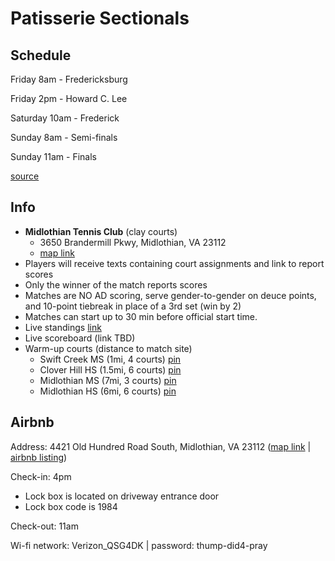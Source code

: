 # Patisserie Sectionals

## Schedule
Friday 8am - Fredericksburg

Friday 2pm - Howard C. Lee

Saturday 10am - Frederick 

Sunday 8am - Semi-finals

Sunday 11am - Finals

[source](https://docs.google.com/spreadsheets/d/e/2PACX-1vSmmpBNhcGqogsEL8qJn8sIh2VsLJKG2jOTP815M1gCb3iXuTttC-lrKQxlh3EbbTvKAcsLKd3o9geE/pubhtml)

## Info
- **Midlothian Tennis Club** (clay courts) 
	- 3650 Brandermill Pkwy, Midlothian, VA 23112 
	- [map link](https://goo.gl/maps/28ge8sN9RtD2u3uH9)
- Players will receive texts containing court assignments and link to report scores 
- Only the winner of the match reports scores
- Matches are NO AD scoring, serve gender-to-gender on deuce points, and 10-point tiebreak in place of a 3rd set (win by 2)
- Matches can start up to 30 min before official start time.
- Live standings [link](https://tennislink.usta.com/Leagues/Main/StatsAndStandings.aspx?t=10&SearchType=20&FlightID=DB00F1FBA9D0A926A5042B6A&SubFlightID=DB0011DC1390B93AE2D94D7A7908AFBE5D&CYear=2022)
- Live scoreboard (link TBD)
- Warm-up courts (distance to match site)
	- Swift Creek MS (1mi, 4 courts) [pin](https://goo.gl/maps/gS8gYs86r7eJkw2A7)
	- Clover Hill HS (1.5mi, 6 courts) [pin](https://goo.gl/maps/4aFwxcAQRYPo7dFU6)
	- Midlothian MS (7mi, 3 courts) [pin](https://goo.gl/maps/zYGhJmviJjzh4SCP7)
	- Midlothian HS (6mi, 6 courts) [pin](https://goo.gl/maps/pfTnNtsfbkGF63LA6)

## Airbnb

Address: 4421 Old Hundred Road South, Midlothian, VA 23112 ([map link](https://goo.gl/maps/GPow25DVWFRvLVae7) | [airbnb listing](https://www.airbnb.com/rooms/557265024316491405))

Check-in: 4pm
- Lock box is located on driveway entrance door 
- Lock box code is 1984

Check-out: 11am

Wi-fi network: Verizon_QSG4DK | password: thump-did4-pray